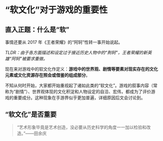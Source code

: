 # “软文化”对于游戏的重要性

## 直入正题：什么是“软”

事情还要从 2017 年《王者荣耀》的“阿轲”性转一事开始说起。

*TLDR：由于各方面描述和设定过于接近历史人物中的“荆轲”，王者荣耀的新英雄“阿轲”被要求重做。*

现在来对游戏中的软文化作定义：**游戏中的世界观、剧情等要素对现实存在的文化元素或文化资源存在照会或借鉴的组成部分**。

不知从何时开始，大家都开始重视起了诸如此类的“软文化”。游戏的叙事内容（常称为“剧情”）、世界观体现的文化积淀和人物设定的自洽、宏伟，都成为了评价游戏的重要成分。这种现象在手游界似乎更加普遍，详细原因后文会讨论到。

## “软文化”是否重要

> “艺术形象毕竟是艺术创造，没必要从历史科学的角度一一加以检验和改造。”——田余庆

